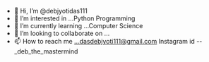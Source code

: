 - 👋 Hi, I’m @debjyotidas111
- 👀 I’m interested in ...Python Programming
- 🌱 I’m currently learning ...Computer Science
- 💞️ I’m looking to collaborate on ...
- 📫 How to reach me ...dasdebjyoti111@gmail.com
Instagram id --   _deb_the_mastermind

<!---
debjyotidas111/debjyotidas111 is a ✨ special ✨ repository because its `README.md` (this file) appears on your GitHub profile.
You can click the Preview link to take a look at your changes.
--->
